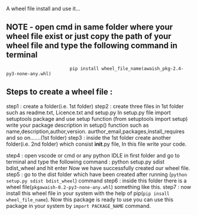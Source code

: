 A wheel file install and use it...
## NOTE - open cmd in same folder where your wheel file exist or just copy the path of your wheel file and type the following command in terminal
                            pip install wheel_file_name(awaish_pkg-2.4-py3-none-any.whl)

## Steps to create a wheel file :
step1 : create a folder(i.e. 1st folder)
step2 : create three files in 1st folder such as readme.txt,
        Licence.txt and setup.py
        In setup.py file import setuptools package and use setup function (from setuptools import setup) 
        write your package description in setup()
        function such as name,description,author,version.
        aurthor_email,packages,install_requires and
        so on.......(1st folder)
step3 : inside the 1st folder create another folder(i.e. 2nd folder)
        which consist __init__.py file, In this file
        write your code.

step4 : open vscode or cmd or any python IDLE in first
        folder and go to terminal and type the following command : 
                python setup.py sdist bdist_wheel
        and hit enter
        Now we have successfully created our wheel file.
step5 : go to the dist folder which have been created after running (`python setup.py sdist bdist_wheel`) command
step6 : inside this folder there is a wheel file(`pkgawaish-0.2-py3-none-any.whl`) something like this.
step7 : now install this wheel file in your system with the help of pip(`pip insall wheel_file_name`).
        Now this package is ready to use you can use this package in your system by `import PACKAGE_NAME` command.




                            
